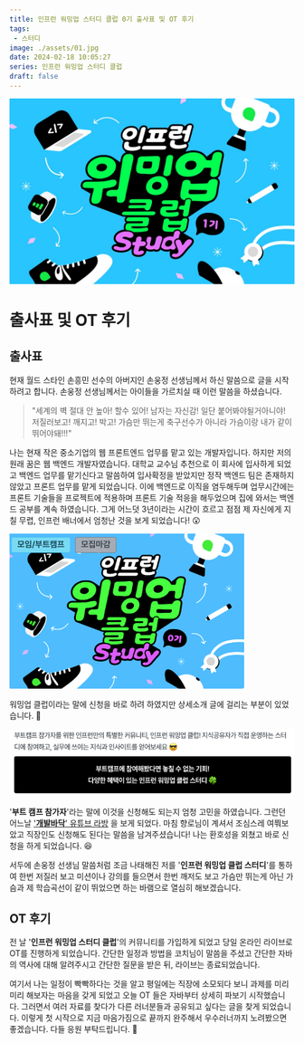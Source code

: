 ```yaml
---
title: 인프런 워밍업 스터디 클럽 0기 출사표 및 OT 후기
tags:
 - 스터디
image: ./assets/01.jpg
date: 2024-02-18 10:05:27
series: 인프런 워밍업 스터디 클럽
draft: false
---
```


![banner](./assets/01.jpg)

# 출사표 및 OT 후기

## 출사표

현재 월드 스타인 손흥민 선수의 아버지인 손웅정 선생님께서 하신 말씀으로 글을 시작하려고 합니다. 손웅정 선생님께서는 아이들을 가르치실 때 이런 말씀을 하셨습니다.

> "세계의 벽 절대 안 높아! 할수 있어! 남자는 자신감! 일단 붙어봐야될거아니야! 저질러보고! 깨지고! 박고! 가슴만 뛰는게 축구선수가 아니라 가슴이랑 내가 같이뛰어야돼!!!"

나는 현재 작은 중소기업의 웹 프론트엔드 업무를 맡고 있는 개발자입니다. 하지만 저의 원래 꿈은 웹 백엔드 개발자였습니다. 대학교 교수님 추천으로 이 회사에 입사하게 되었고 백엔드 업무를 맡기신다고 말씀하여 입사확정을 받았지만 정작 백엔드 팀은 존재하지 않았고 프론트 업무를 맡게 되었습니다. 이에 백엔드로 이직을 염두해두며 업무시간에는 프론트 기술들을 프로젝트에 적용하며 프론트 기술 적응을 해두었으며 집에 와서는 백엔드 공부를 계속 하였습니다. 그게 어느덧 3년이라는 시간이 흐르고 점점 제 자신에게 지칠 무렵, 인프런 배너에서 엄청난 것을 보게 되었습니다! 😲

![참조 이미지](./assets/reference01.png)

워밍업 클럽이라는 말에 신청을 바로 하려 하였지만 상세소개 글에 걸리는 부분이 있었습니다. 🧐

![참조 이미지](./assets/reference02.png)

'**부트 캠프 참가자**'라는 말에 이것을 신청해도 되는지 엄청 고민을 하였습니다. 그런던 어느날 ['**개발바닥**' 유튜브 라방](https://www.youtube.com/watch?v=u0hoYYYjd_k) 을 보게 되었다. 마침 향로님이 계셔서 조심스레 여쭤보았고 직장인도 신청해도 된다는 말씀을 남겨주셨습니다! 나는 환호성을 외쳤고 바로 신청을 하게 되었습니다. 😆

서두에 손웅정 선생님 말씀처럼 조금 나태해진 저를 '**인프런 워밍업 클럽 스터디**'를 통하여 한번 저질러 보고 미션이나 강의를 들으면서 한번 깨저도 보고 가슴만 뛰는게 아닌 가슴과 제 학습곡선이 같이 뛰었으면 하는 바램으로 열심히 해보겠습니다.

## OT 후기

전 날 '**인프런 워밍업 스터디 클럽**'의 커뮤니티를 가입하게 되었고 당일 온라인 라이브로 OT를 진행하게 되었습니다. 간단한 일정과 방법을 코치님이 말씀을 주셨고 간단한 자바의 역사에 대해 알려주시고 간단한 질문을 받은 뒤, 라이브는 종료되었습니다.

여기서 나는 일정이 빡빡하다는 것을 알고 평일에는 직장에 소모되다 보니 과제를 미리미리 해보자는 마음을 갖게 되었고 오늘 OT 들은 자바부터 상세히 파보기 시작했습니다. 그러면서 여러 자료를 찾다가 다른 러너분들과 공유되고 싶다는 글을 찾게 되었습니다. 이렇게 첫 시작으로 지금 마음가짐으로 끝까지 완주해서 우수러너까지 노려봤으면 좋겠습니다. 다들 응원 부탁드립니다. 🥳